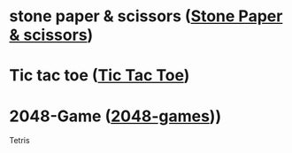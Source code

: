 # stone paper & scissors ([Stone Paper & scissors](https://github.com/Adityagupta1536/Game-Project/blob/main/Games/Stone%20Paper%20%26%20scissor/Stone%20Paper%20%26%20scissor%20Readme.md))
# Tic tac toe ([Tic Tac Toe](https://github.com/Adityagupta1536/Game-Project/blob/main/Games/Tic%20Tac%20Toe/Readme.md))
# 2048-Game ([2048-games](https://github.com/Adityagupta1536/Game-Project/blob/main/Games/2048-Game/Readme.md)))
Tetris   
